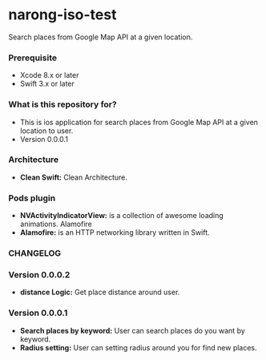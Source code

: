 # narong-iso-test
Search places from Google Map API at a given location.

### Prerequisite ###
* Xcode 8.x or later
* Swift 3.x or later

### What is this repository for? ###

* This is ios application for search places from Google Map API at a given location to user.
* Version 0.0.0.1

### Architecture
* **Clean Swift:** Clean Architecture.

### Pods plugin
* **NVActivityIndicatorView:** is a collection of awesome loading animations. Alamofire
* **Alamofire:** is an HTTP networking library written in Swift.

### CHANGELOG ###

### Version 0.0.0.2
* **distance Logic:** Get place distance around user.

### Version 0.0.0.1
* **Search places by keyword:** User can search places do you want by keyword.
* **Radius setting:** User can setting radius around you for find new places.
